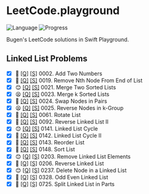 # LeetCode.playground
![Language](https://img.shields.io/badge/Language-Swift%205.3-orange.svg)
![Progress](https://img.shields.io/badge/Count-17-orange.svg)

Bugen's LeetCode solutions in Swift Playground.
## Linked List Problems
- [X] 🤨 [[Q]](https://leetcode.com/problems/add-two-numbers/) [[S]](.././LeetCode.playground/Pages/2-Add%20Two%20Numbers.xcplaygroundpage/Contents.swift) 0002. Add Two Numbers 
- [X] 🤨 [[Q]](https://leetcode.com/problems/remove-nth-node-from-end-of-list/) [[S]](.././LeetCode.playground/Pages/19.%20Remove%20Nth%20Node%20From%20End%20of%20List.xcplaygroundpage/Contents.swift) 0019. Remove Nth Node From End of List 
- [X] 😊 [[Q]](https://leetcode.com/problems/merge-two-sorted-lists/) [[S]](.././LeetCode.playground/Pages/21.%20Merge%20Two%20Sorted%20Lists.xcplaygroundpage/Contents.swift) 0021. Merge Two Sorted Lists 
- [X] 😫 [[Q]](https://leetcode.com/problems/merge-k-sorted-lists/) [[S]](.././LeetCode.playground/Pages/23.%20Merge%20k%20Sorted%20Lists.xcplaygroundpage/Contents.swift) 0023. Merge k Sorted Lists 
- [X] 🤨 [[Q]](https://leetcode.com/problems/swap-nodes-in-pairs/) [[S]](.././LeetCode.playground/Pages/24.%20Swap%20Nodes%20in%20Pairs.xcplaygroundpage/Contents.swift) 0024. Swap Nodes in Pairs 
- [X] 😫 [[Q]](https://leetcode.com/problems/reverse-nodes-in-k-group/) [[S]](.././LeetCode.playground/Pages/25.%20Reverse%20Nodes%20in%20k-Group.xcplaygroundpage/Contents.swift) 0025. Reverse Nodes in k-Group 
- [X] 🤨 [[Q]](https://leetcode.com/problems/rotate-list/) [[S]](.././LeetCode.playground/Pages/61.%20Rotate%20List.xcplaygroundpage/Contents.swift) 0061. Rotate List 
- [X] 🤨 [[Q]](https://leetcode.com/problems/reverse-linked-list-ii/) [[S]](.././LeetCode.playground/Pages/92.%20Reverse%20Linked%20List%20II.xcplaygroundpage/Contents.swift) 0092. Reverse Linked List II 
- [X] 😊 [[Q]](https://leetcode.com/problems/linked-list-cycle/) [[S]](.././LeetCode.playground/Pages/141.%20Linked%20List%20Cycle.xcplaygroundpage/Contents.swift) 0141. Linked List Cycle 
- [X] 🔞 [[Q]](https://leetcode.com/problems/linked-list-cycle-ii/) [[S]](.././LeetCode.playground/Pages/142.%20Linked%20List%20Cycle%20II.xcplaygroundpage/Contents.swift) 0142. Linked List Cycle II 
- [X] 🔞 [[Q]](https://leetcode.com/problems/reorder-list/) [[S]](.././LeetCode.playground/Pages/143.%20Reorder%20List.xcplaygroundpage/Contents.swift) 0143. Reorder List 
- [X] 🤨 [[Q]](https://leetcode.com/problems/sort-list/) [[S]](.././LeetCode20Q4.playground/Pages/148.%20Sort%20List.xcplaygroundpage/Contents.swift) 0148. Sort List 
- [X] 😊 [[Q]](https://leetcode.com/problems/remove-linked-list-elements/) [[S]](.././LeetCode.playground/Pages/203.%20Remove%20Linked%20List%20Elements.xcplaygroundpage/Contents.swift) 0203. Remove Linked List Elements 
- [X] 🔞 [[Q]](https://leetcode.com/problems/reverse-linked-list/) [[S]](.././LeetCode.playground/Pages/206.%20Reverse%20Linked%20List.xcplaygroundpage/Contents.swift) 0206. Reverse Linked List 
- [X] 😊 [[Q]](https://leetcode.com/problems/delete-node-in-a-linked-list/) [[S]](.././LeetCode.playground/Pages/237-Delete%20Node%20in%20a%20Linked%20List.xcplaygroundpage/Contents.swift) 0237. Delete Node in a Linked List 
- [X] 🤨 [[Q]](https://leetcode.com/problems/odd-even-linked-list/) [[S]](.././LeetCode.playground/Pages/328-Odd%20Even%20Linked%20List.xcplaygroundpage/Contents.swift) 0328. Odd Even Linked List 
- [X] 🤨 [[Q]](https://leetcode.com/problems/split-linked-list-in-parts/) [[S]](.././LeetCode.playground/Pages/725.%20Split%20Linked%20List%20in%20Parts.xcplaygroundpage/Contents.swift) 0725. Split Linked List in Parts 
